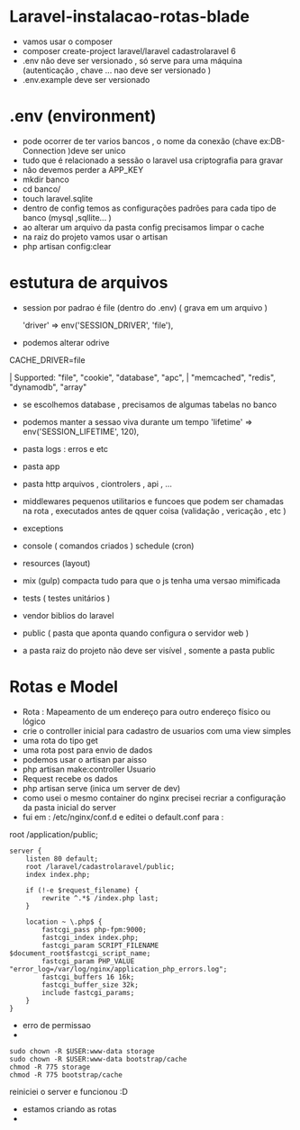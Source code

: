 # Laravel-instalacao-rotas-blade

- vamos usar o composer 
- composer create-project laravel/laravel cadastrolaravel 6
- .env não deve ser versionado , só serve para uma máquina (autenticação , chave ... nao deve ser versionado )
- .env.example deve ser versionado 
# .env (environment)
- pode ocorrer de ter varios bancos , o nome da conexão (chave ex:DB-Connection )deve ser unico 
- tudo que é relacionado a sessão o laravel usa criptografia para gravar 
- não devemos perder a APP_KEY
-  mkdir banco 
-  cd banco/
- touch laravel.sqlite
- dentro de config temos as configurações padrões para cada tipo de banco (mysql ,sqllite... )
- ao alterar um arquivo da pasta config precisamos limpar o cache 
- na raiz do projeto vamos usar o artisan 
- php artisan config:clear

# estutura de arquivos 

- session por padrao é file (dentro do .env) ( grava em um arquivo ) 


    'driver' => env('SESSION_DRIVER', 'file'),

- podemos alterar  odrive 

CACHE_DRIVER=file

| Supported: "file", "cookie", "database", "apc",
    |            "memcached", "redis", "dynamodb", "array"

- se escolhemos database , precisamos de algumas tabelas no banco 
- podemos manter a sessao viva durante um tempo    'lifetime' => env('SESSION_LIFETIME', 120),

- pasta logs : erros e etc 

- pasta app 
- pasta http arquivos , ciontrolers , api , ... 
- middlewares pequenos utilitarios e funcoes que podem ser chamadas na rota , executados antes de qquer coisa (validação , vericação , etc )
- exceptions 
- console ( comandos criados ) schedule (cron)
- resources (layout)
- mix (gulp) compacta tudo para que o js tenha uma versao mimificada 
- tests  ( testes unitários )
- vendor  biblios do laravel 
- public  ( pasta que aponta quando configura o servidor web )
- a pasta raiz do projeto não deve ser visível , somente a pasta public 

# Rotas e Model  

- Rota : Mapeamento de um endereço para outro endereço físico ou lógico 
- crie o controller inicial para cadastro de usuarios com uma view simples 
- uma rota do tipo get 
- uma rota post para envio de dados 
- podemos usar o artisan par aisso 
- php artisan make:controller Usuario
- Request recebe os dados 
- php artisan serve (inica um server de dev)
- como usei o mesmo container do nginx precisei recriar a configuração da pasta inicial do server 
-  fui em : /etc/nginx/conf.d e editei o default.conf para : 

root /application/public;


``` JS 
server {
    listen 80 default;
    root /laravel/cadastrolaravel/public;
    index index.php;

    if (!-e $request_filename) {
        rewrite ^.*$ /index.php last;
    }

    location ~ \.php$ {
        fastcgi_pass php-fpm:9000;
        fastcgi_index index.php;
        fastcgi_param SCRIPT_FILENAME $document_root$fastcgi_script_name;
        fastcgi_param PHP_VALUE "error_log=/var/log/nginx/application_php_errors.log";
        fastcgi_buffers 16 16k;
        fastcgi_buffer_size 32k;
        include fastcgi_params;
    }
}
```

- erro de permissao 
-  
```
sudo chown -R $USER:www-data storage
sudo chown -R $USER:www-data bootstrap/cache
chmod -R 775 storage
chmod -R 775 bootstrap/cache
```
reiniciei o server  e funcionou :D 

- estamos criando as rotas 
- 
